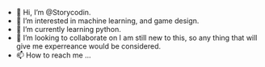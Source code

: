 - 👋 Hi, I’m @Storycodin.
- 👀 I’m interested in machine learning, and game design.
- 🌱 I’m currently learning python.
- 💞️ I’m looking to collaborate on I am still new to this, so any thing that will give me experreance would be considered.
- 📫 How to reach me ...

<!---
Storycodin/Storycodin is a ✨ special ✨ repository because its `README.md` (this file) appears on your GitHub profile.
You can click the Preview link to take a look at your changes.
--->
